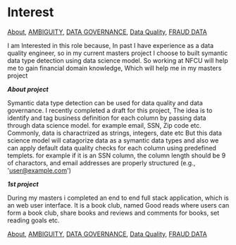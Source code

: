 # Interest

<!-- TOC -->
[About](https://github.com/bathai420/interview_data_quality/blob/main/About/README.md),
[AMBIGUITY](https://github.com/bathai420/interview_data_quality/blob/main/Ambiguity/README.md),
[DATA GOVERNANCE](https://github.com/bathai420/interview_data_quality/blob/main/DataGovernance/README.md),
[Data Quality](https://github.com/bathai420/interview_data_quality/blob/main/DataQuality/README.md), 
[FRAUD DATA](https://github.com/bathai420/interview_data_quality/blob/main/FraudData/README.md)

I am Interested in this role because, In past I have experience as a data quality engineer, so in my current masters project I choose to built symantic data type detection using data science model. So working at NFCU will help me to gain financial domain knowledge, Which will help me in my masters project

**_About project_**

Symantic data type detection can be used for data quality and data governance. I recently completed a draft for this project, The idea is to identify and tag business definition for each column by passing data through data science model. for example email, SSN, Zip code etc. Commonly, data is charactrized as strings, integers, date etc But this data science model will catagorize data as a symantic data types and also we can apply default data quality checks for each column using predefined templets. for example if it is an SSN column, the column length should be 9 of charactors, and email addresses are properly structured (e.g., 'user@example.com')

**_1st project_**

During my masters i completed an end to end full stack application, which is an web user interface. It is a book club, named Good reads where users can form a book club, share books and reviews and comments for books, set reading goals etc.

[About](https://github.com/bathai420/interview_data_quality/blob/main/About/README.md),
[AMBIGUITY](https://github.com/bathai420/interview_data_quality/blob/main/Ambiguity/README.md),
[DATA GOVERNANCE](https://github.com/bathai420/interview_data_quality/blob/main/DataGovernance/README.md),
[Data Quality](https://github.com/bathai420/interview_data_quality/blob/main/DataQuality/README.md), 
[FRAUD DATA](https://github.com/bathai420/interview_data_quality/blob/main/FraudData/README.md)